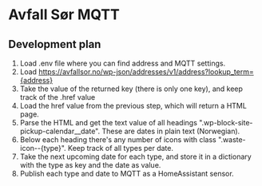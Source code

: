 ﻿# Avfall Sør MQTT

## Development plan

1. Load .env file where you can find address and MQTT settings.
2. Load https://avfallsor.no/wp-json/addresses/v1/address?lookup_term={address}
3. Take the value of the returned key (there is only one key), and keep track of the .href value
4. Load the href value from the previous step, which will return a HTML page.
5. Parse the HTML and get the text value of all headings ".wp-block-site-pickup-calendar__date". These are dates in plain text (Norwegian).
6. Below each heading there's any number of icons with class ".waste-icon--{type}". Keep track of all types per date.
7. Take the next upcoming date for each type, and store it in a dictionary with the type as key and the date as value.
8. Publish each type and date to MQTT as a HomeAssistant sensor.
